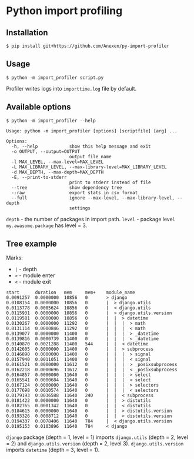 Python import profiling
=============

Installation
------------

```
$ pip install git+https://github.com/Anexen/py-import-profiler
```

Usage
-----

```
$ python -m import_profiler script.py
```

Profiler writes logs into `importtime.log` file by default.

Available options
-----------------

```
$ python -m import_profiler --help
```

```
Usage: python -m import_profiler [options] [scriptfile] [arg] ...

Options:
  -h, --help            show this help message and exit
  -o OUTPUT, --output=OUTPUT
                        output file name
  -l MAX_LEVEL, --max-level=MAX_LEVEL
  -L MAX_LIBRARY_LEVEL, --max-library-level=MAX_LIBRARY_LEVEL
  -d MAX_DEPTH, --max-depth=MAX_DEPTH
  -E, --print-to-stderr
                        print to stderr instead of file
  --tree                show dependency tree
  --raw                 export stats in csv format
  --full                ignore --max-level, --max-library-level, --depth
                        settings
```

`depth` - the number of packages in import path.
`level` - package level. `my.awasome.package` has level = 3.

Tree example
------------

Marks:

* `|` - depth
* `>` - module enter
* `<` - module exit


```
start      duration   mem     mem+    module_name
0.0091257  0.0000000  10856   0       > django
0.0108154  0.0000000  10856   0       |  > django.utils
0.0113778  0.0005624  10856   0       |  < django.utils
0.0115931  0.0000000  10856   0       |  > django.utils.version
0.0119581  0.0000000  10856   0       |  |  > datetime
0.0130267  0.0000000  11292   0       |  |  |  > math
0.0131114  0.0000846  11292   0       |  |  |  < math
0.0139077  0.0000000  11400   0       |  |  |  > _datetime
0.0139816  0.0000739  11400   0       |  |  |  < _datetime
0.0140870  0.0021288  11400   544     |  |  < datetime
0.0142605  0.0000000  11400   0       |  |  > subprocess
0.0146890  0.0000000  11400   0       |  |  |  > signal
0.0157940  0.0011051  11400   0       |  |  |  < signal
0.0161521  0.0000000  11612   0       |  |  |  > _posixsubprocess
0.0162218  0.0000696  11612   0       |  |  |  < _posixsubprocess
0.0164857  0.0000000  11640   0       |  |  |  > select
0.0165541  0.0000684  11640   0       |  |  |  < select
0.0167124  0.0000000  11640   0       |  |  |  > selectors
0.0177698  0.0010574  11640   0       |  |  |  < selectors
0.0179193  0.0036588  11640   240     |  |  < subprocess
0.0181422  0.0000000  11640   0       |  |  > distutils
0.0182765  0.0001342  11640   0       |  |  < distutils
0.0184615  0.0000000  11640   0       |  |  > distutils.version
0.0193326  0.0008712  11640   0       |  |  < distutils.version
0.0194337  0.0078406  11640   784     |  < django.utils.version
0.0195153  0.0103896  11640   784     < django
```

`django` package (depth = 1, level = 1) imports `django.utils` (depth = 2, level = 2)
and `django.utils.version` (depth = 2, level 3). `django.utils.version` imports
`datetime` (depth = 3, level = 1).
